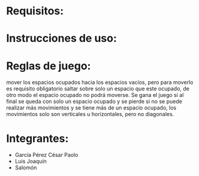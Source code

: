 # Requisitos:

# Instrucciones de uso:

# Reglas de juego:
mover los espacios ocupados hacia los espacios
vacíos, pero para moverlo es requisito obligatorio saltar sobre solo un espacio que este ocupado,
de otro modo el espacio ocupado no podrá moverse. Se gana el juego si al final se queda con
solo un espacio ocupado y se pierde si no se puede realizar más movimientos y se tiene más de
un espacio ocupado, los movimientos solo son verticales u horizontales, pero no diagonales.
# Integrantes:
- García Pérez César Paolo
- Luis Joaquín
- Salomón
